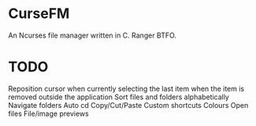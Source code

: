 # CurseFM

An Ncurses file manager written in C. Ranger BTFO.

# TODO

Reposition cursor when currently selecting the last item when the item is removed outside the application
Sort files and folders alphabetically
Navigate folders
Auto cd
Copy/Cut/Paste
Custom shortcuts
Colours
Open files
File/image previews

